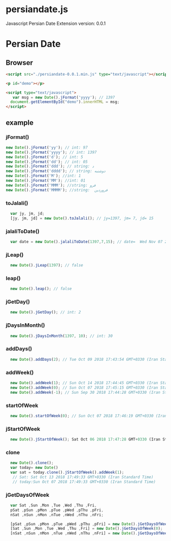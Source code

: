 # persiandate.js
Javascript Persian Date Extension
version: 0.0.1

Persian Date
==============


## Browser

```html
<script src="./persiandate-0.0.1.min.js" type="text/javascript"></script>

<p id="demo"></p>

<script type="text/javascript">
   var msg = new Date().jFormat('yyyy'); // 1397 
  document.getElementById("demo").innerHTML = msg;
</script>

```

## example
### jFormat()
```javascript
new Date().jFormat('yy'); // int: 97
new Date().jFormat('yyyy'); // int: 1397
new Date().jFormat('d'); // int: 5
new Date().jFormat('dd'); // int: 05
new Date().jFormat('ddd'); // string: د
new Date().jFormat('dddd'); // string: دوشنبه
new Date().jFormat('M'); //int: 1
new Date().jFormat('MM'); //int: 01
new Date().jFormat('MMM'); //string: فرو
new Date().jFormat('MMMM'); //string:  فروردین
```
### toJalali()
```javascript
  var jy, jm, jd;
  [jy, jm, jd] = new Date().toJalali(); // jy=1397, jm= 7, jd= 15
```
### jalaliToDate()
```javascript
  var date = new Date().jalaliToDate(1397,7,15); // date=  Wed Nov 07 2018 17:39:44 GMT+0330 (Iran Standard Time)
```
### jLeap()
```javascript
  new Date().jLeap(1397); // false
```
### leap()
```javascript
  new Date().leap(); // false
```
### jGetDay()
```javascript
  new Date().jGetDay(); // int: 2
```
### jDaysInMonth()
```javascript
  new Date().jDaysInMonth(1397, 10); // int: 30
```
### addDays()
```javascript
  new Date().addDays(2); // Tue Oct 09 2018 17:43:54 GMT+0330 (Iran Standard Time)
```

### addWeek()
```javascript
  new Date().addWeek(1); // Sun Oct 14 2018 17:44:45 GMT+0330 (Iran Standard Time)
  new Date().addWeek(0); // Sun Oct 07 2018 17:45:15 GMT+0330 (Iran Standard Time)
  new Date().addWeek(-1); // Sun Sep 30 2018 17:44:28 GMT+0330 (Iran Standard Time)
```

### startOfWeek
```javascript
  new Date().startOfWeek(0); // Sun Oct 07 2018 17:46:19 GMT+0330 (Iran Standard Time)
```
### jStartOfWeek
```javascript
  new Date().jStartOfWeek(); Sat Oct 06 2018 17:47:28 GMT+0330 (Iran Standard Time)
```
### clone
```javascript
  new Date().clone(); 
  var today= new Date()
  var sat = today.clone().jStartOfWeek().addWeek(1);
   // Sat: Sat Oct 13 2018 17:49:33 GMT+0330 (Iran Standard Time)
   // today:Sun Oct 07 2018 17:49:33 GMT+0330 (Iran Standard Time)
```
### jGetDaysOfWeek
```javascript
  var Sat ,Sun ,Mon ,Tue ,Wed ,Thu ,Fri,
  pSat ,pSun ,pMon ,pTue ,pWed ,pThu ,pFri,
  nSat ,nSun ,nMon ,nTue ,nWed ,nThu ,nFri;

  [pSat ,pSun ,pMon ,pTue ,pWed ,pThu ,pFri] = new Date().jGetDaysOfWeek(-1);
  [Sat ,Sun ,Mon ,Tue ,Wed ,Thu ,Fri] = new Date().jGetDaysOfWeek(0);
  [nSat ,nSun ,nMon ,nTue ,nWed ,nThu ,nFri] = new Date().jGetDaysOfWeek(1);
```





